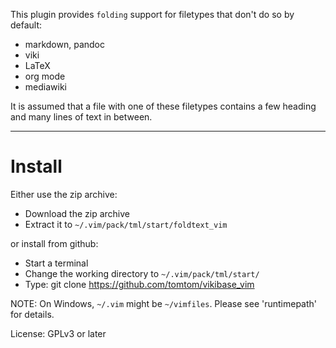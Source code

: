 This plugin provides `folding` support for filetypes that don't do so by default:

- markdown, pandoc
- viki
- LaTeX
- org mode
- mediawiki

It is assumed that a file with one of these filetypes contains a few heading 
and many lines of text in between.


-----------------------------------------------------------------------

# Install

Either use the zip archive:

- Download the zip archive
- Extract it to `~/.vim/pack/tml/start/foldtext_vim`

or install from github:

- Start a terminal
- Change the working directory to `~/.vim/pack/tml/start/`
- Type: git clone https://github.com/tomtom/vikibase_vim

NOTE: On Windows, `~/.vim` might be `~/vimfiles`. Please see 'runtimepath' for 
details.





License: GPLv3 or later


